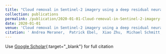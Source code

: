 ```yaml
---
title: "Cloud removal in Sentinel-2 imagery using a deep residual neural network and SAR-optical data fusion"
collection: publications
permalink: /publication/2020-01-01-Cloud-removal-in-Sentinel-2-imagery-using-a-deep-residual-neural-network-and-SAR-optical-data-fusion
date: 2020-01-01
venue: 'Cloud removal in Sentinel-2 imagery using a deep residual neural network and SAR-optical data fusion'
citation: ' Andrea Meraner,  Patrick Ebel,  Xiao Zhu,  Michael Schmitt, &quot;Cloud removal in Sentinel-2 imagery using a deep residual neural network and SAR-optical data fusion.&quot; Cloud removal in Sentinel-2 imagery using a deep residual neural network and SAR-optical data fusion, 2020.'
---
```

Use [Google Scholar](https://scholar.google.com/scholar?q=Cloud+removal+in+Sentinel+2+imagery+using+a+deep+residual+neural+network+and+SAR+optical+data+fusion){:target="_blank"} for full citation